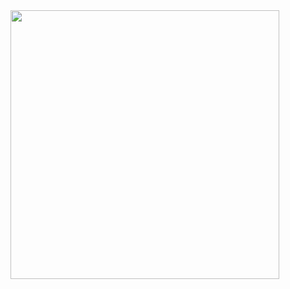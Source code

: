 <img align="center" width="430" src="https://github-readme-stats.vercel.app/api?username=ZixinYan&theme=github_dark&show_icons=true&show=reviews&hide_title=true&hide=contribs&hide_border=true" />

